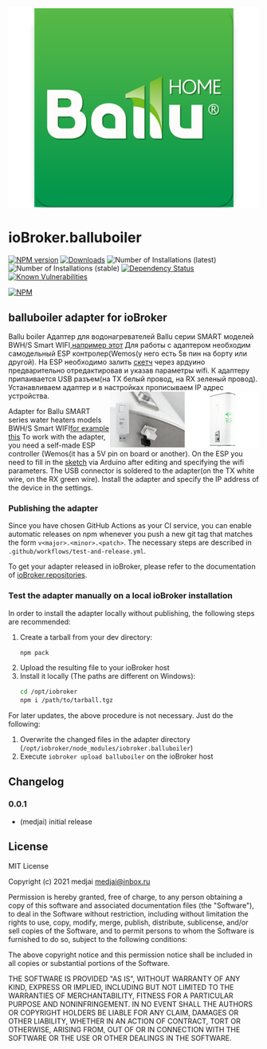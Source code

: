 ![Logo](admin/balluboiler.png)
# ioBroker.balluboiler

[![NPM version](http://img.shields.io/npm/v/iobroker.balluboiler.svg)](https://www.npmjs.com/package/iobroker.balluboiler)
[![Downloads](https://img.shields.io/npm/dm/iobroker.balluboiler.svg)](https://www.npmjs.com/package/iobroker.balluboiler)
![Number of Installations (latest)](http://iobroker.live/badges/balluboiler-installed.svg)
![Number of Installations (stable)](http://iobroker.live/badges/balluboiler-stable.svg)
[![Dependency Status](https://img.shields.io/david/medjaiiii/iobroker.balluboiler.svg)](https://david-dm.org/medjaiiii/iobroker.balluboiler)
[![Known Vulnerabilities](https://snyk.io/test/github/medjaiiii/ioBroker.balluboiler/badge.svg)](https://snyk.io/test/github/medjaiiii/ioBroker.balluboiler)

[![NPM](https://nodei.co/npm/iobroker.balluboiler.png?downloads=true)](https://nodei.co/npm/iobroker.balluboiler/)

## balluboiler adapter for ioBroker

Ballu boiler
Адаптер для водонагревателей Ballu серии SMART моделей BWH/S Smart WIFI,[например этот](https://www.ballu.ru/catalog/tekhnika_dlya_doma_i_ofisa/vodonagrevateli/elektricheskie_nakopitelnye_s_bakom_iz_nerzhaveyushchey_stali/smart/vodonagrevatel_ballu_bwh_s_50_smart_wifi/)
Для работы с адаптером необходим самодельный ESP контролер(Wemos(у него есть 5в пин на борту или другой).
На ESP необходимо залить [скетч](https://github.com/medjaiiii/ioBroker.balluboiler/blob/main/ESP/wifi_serial/wifi_serial.ino) через ардуино предварительно отредактировав и указав параметры wifi.
К адаптеру припаивается USB разъем(на TX белый провод, на RX зеленый провод). 
Устанавливаем адаптер и в настройках прописываем IP адрес устройства.
<img src="https://github.com/medjaiiii/ioBroker.balluboiler/blob/main/img/boiler.png" width=150 align="right" />
<img src="https://github.com/medjaiiii/ioBroker.balluboiler/blob/main/img/wifi.png" width=150 align="right" />


Adapter for Ballu SMART series water heaters models BWH/S Smart WIFI[for example this](https://www.ballu.ru/catalog/tekhnika_dlya_doma_i_ofisa/vodonagrevateli/elektricheskie_nakopitelnye_s_bakom_iz_nerzhaveyushchey_stali/smart/vodonagrevatel_ballu_bwh_s_50_smart_wifi/)
To work with the adapter, you need a self-made ESP controller (Wemos(it has a 5V pin on board or another).
On the ESP you need to fill in the [sketch](https://github.com/medjaiiii/ioBroker.balluboiler/blob/main/ESP/wifi_serial/wifi_serial.ino) via Arduino after editing and specifying the wifi parameters.
The USB connector is soldered to the adapter(on the TX white wire, on the RX green wire).
Install the adapter and specify the IP address of the device in the settings.


### Publishing the adapter
Since you have chosen GitHub Actions as your CI service, you can 
enable automatic releases on npm whenever you push a new git tag that matches the form 
`v<major>.<minor>.<patch>`. The necessary steps are described in `.github/workflows/test-and-release.yml`.

To get your adapter released in ioBroker, please refer to the documentation 
of [ioBroker.repositories](https://github.com/ioBroker/ioBroker.repositories#requirements-for-adapter-to-get-added-to-the-latest-repository).

### Test the adapter manually on a local ioBroker installation
In order to install the adapter locally without publishing, the following steps are recommended:
1. Create a tarball from your dev directory:  
    ```bash
    npm pack
    ```
1. Upload the resulting file to your ioBroker host
1. Install it locally (The paths are different on Windows):
    ```bash
    cd /opt/iobroker
    npm i /path/to/tarball.tgz
    ```

For later updates, the above procedure is not necessary. Just do the following:
1. Overwrite the changed files in the adapter directory (`/opt/iobroker/node_modules/iobroker.balluboiler`)
1. Execute `iobroker upload balluboiler` on the ioBroker host

## Changelog

### 0.0.1
* (medjai) initial release

## License
MIT License

Copyright (c) 2021 medjai <medjai@inbox.ru>

Permission is hereby granted, free of charge, to any person obtaining a copy
of this software and associated documentation files (the "Software"), to deal
in the Software without restriction, including without limitation the rights
to use, copy, modify, merge, publish, distribute, sublicense, and/or sell
copies of the Software, and to permit persons to whom the Software is
furnished to do so, subject to the following conditions:

The above copyright notice and this permission notice shall be included in all
copies or substantial portions of the Software.

THE SOFTWARE IS PROVIDED "AS IS", WITHOUT WARRANTY OF ANY KIND, EXPRESS OR
IMPLIED, INCLUDING BUT NOT LIMITED TO THE WARRANTIES OF MERCHANTABILITY,
FITNESS FOR A PARTICULAR PURPOSE AND NONINFRINGEMENT. IN NO EVENT SHALL THE
AUTHORS OR COPYRIGHT HOLDERS BE LIABLE FOR ANY CLAIM, DAMAGES OR OTHER
LIABILITY, WHETHER IN AN ACTION OF CONTRACT, TORT OR OTHERWISE, ARISING FROM,
OUT OF OR IN CONNECTION WITH THE SOFTWARE OR THE USE OR OTHER DEALINGS IN THE
SOFTWARE.